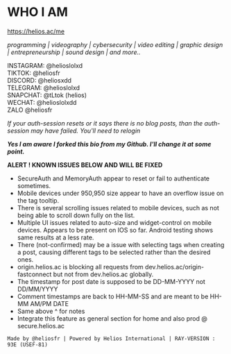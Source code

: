 # WHO I AM

https://helios.ac/me 

<i> programming | videography | cybersecurity | video editing | graphic design | entrepreneurship | sound design | and more.. </i>

INSTAGRAM: @helioslolxd <br>
TIKTOK: @heliosfr <br>
DISCORD: @heliosxdd <br>
TELEGRAM: @helioslolxd <br>
SNAPCHAT: @tLtok (helios) <br>
WECHAT: @helioslolxdd <br>
ZALO @heliosfr <br>

*If your auth-session resets or it says there is no blog posts, than the auth-session may have failed. You'll need to relogin*

***Yes I am aware I forked this bio from my Github. I'll change it at some point.***

**ALERT ! KNOWN ISSUES BELOW AND WILL BE FIXED**

 - SecureAuth and MemoryAuth appear to reset or fail to authenticate sometimes. 
 - Mobile devices under 950,950 size appear to have an overflow issue on the tag tooltip.
 - There is several scrolling issues related to mobile devices, such as not being able to scroll down fully on the list.
 - Multiple UI issues related to auto-size and widget-control on mobile devices. Appears to be present on IOS so far. Android testing shows same results at a less rate. 
 - There (not-confirmed) may be a issue with selecting tags when creating a post, causing different tags to be selected rather than the desired ones. 
 - origin.helios.ac is blocking all requests from dev.helios.ac/origin-fastconnect but not from dev.helios.ac globally. 
 - The timestamp for post date is supposed to be DD-MM-YYYY not DD/MM/YYYY
 - Comment timestamps are back to HH-MM-SS and are meant to be HH-MM AM/PM DATE
 - Same above ^ for notes
 - Integrate this feature as general section for home and also prod @ secure.helios.ac
 

`Made by @heliosfr | Powered by Helios International | RAY-VERSION : 93E (USEF-81)`
